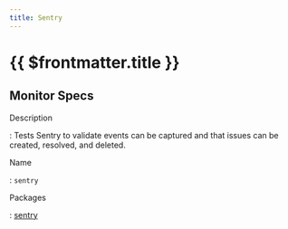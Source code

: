 ```yaml
---
title: Sentry
---
```


# {{ $frontmatter.title }}

## Monitor Specs

Description

: Tests Sentry to validate events can be captured and that issues can be created, resolved, and deleted.

Name

: `sentry`

Packages

: [sentry](sentry_sentry.md)


<!--@include: /parts/_1.md-->


<!--@include: /parts/_2.md-->
